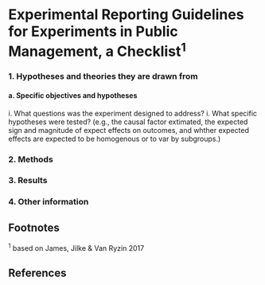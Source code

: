 # Experimental Reporting Guidelines for Experiments in Public Management, a Checklist<sup>1</sup>


### 1. Hypotheses and theories they are drawn from
#### a. Specific objectives and hypotheses
i. What questions was the experiment designed to address?
i. What specific hypotheses were tested? (e.g., the causal factor extimated, the expected sign and magnitude of expect effects on outcomes, and whther expected effects are expected to be homogenous or to var by subgroups.)


### 2. Methods

### 3. Results

### 4. Other information


## Footnotes

<sup>1</sup> based on James, Jilke &amp; Van Ryzin 2017

## References
